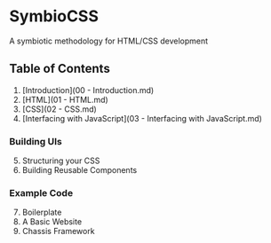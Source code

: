 # SymbioCSS
A symbiotic methodology for HTML/CSS development

## Table of Contents

1. [Introduction](00 - Introduction.md)
2. [HTML](01 - HTML.md)
3. [CSS](02 - CSS.md)
4. [Interfacing with JavaScript](03 - Interfacing with JavaScript.md)

### Building UIs
5. Structuring your CSS
6. Building Reusable Components

### Example Code
7. Boilerplate
8. A Basic Website
9. Chassis Framework
